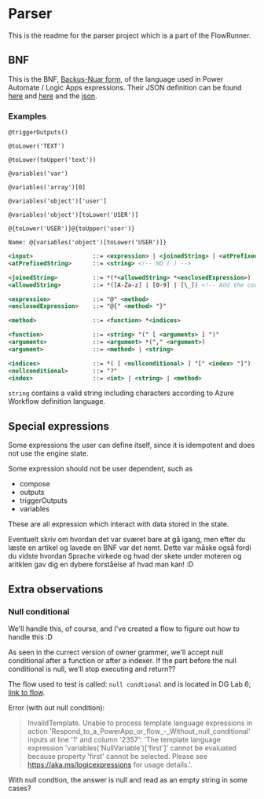 ﻿# Parser

This is the readme for the parser project which is a part of the FlowRunner.


## BNF

This is the BNF, [Backus-Nuar form](https://da.wikipedia.org/wiki/Backus-Naur_form), of the language used in Power Automate / Logic Apps expressions. 
Their JSON definition can be found [here](https://docs.microsoft.com/en-us/azure/logic-apps/workflow-definition-language-functions-reference) and [here](https://docs.microsoft.com/en-us/azure/logic-apps/logic-apps-workflow-definition-language#functions) and the [json](https://schema.management.azure.com/providers/Microsoft.Logic/schemas/2016-06-01/workflowdefinition.json).

### Examples
`@triggerOutputs()`

`@toLower('TEXT')`

`@toLower(toUpper('text'))`

`@variables('var')`

`@variables('array')[0]`

`@variables('object')['user']`

`@variables('object')[toLower('USER')]`

`@{toLower('USER')}@{toUpper('user')}`

`Name: @{variables('object')[toLower('USER')]}`


```xml
<input>                 ::= <expression> | <joinedString> | <atPrefixedString>
<atPrefixedString>      ::= <string> <!-- NO ( ) -->

<joinedString>          ::= *(*<allowedString> *<enclosedExpression>)
<allowedString>         ::= *([A-Za-z] | [0-9] | [\_]) <!-- Add the correct characters -->

<expression>	        ::= "@" <method>
<enclosedExpression>	::= "@{" <method> "}"

<method>                ::= <function> *<indices>

<function>      	    ::= <string> "(" [ <arguments> ] ")"
<arguments>             ::= <argument> *("," <argument>)
<argument>	            ::= <method> | <string>

<indices>	            ::= *( [ <nullconditional> ] "[" <index> "]")
<nullconditional>       ::= "?"
<index>                 ::= <int> | <string> | <method>
```

`string` contains a valid string including characters according to Azure Workflow definition language.


## Special expressions
Some expressions the user can define itself, since it is idempotent and does not use the engine state.

Some expression should not be user dependent, such as

 * compose
 * outputs
 * triggerOutputs
 * variables

These are all expression which interact with data stored in the state.



Eventuelt skriv om hvordan det var sværet bare at gå igang, men efter du læste en artikel og lavede en BNF var det nemt. Dette var måske også fordi du vidste hvordan Sprache virkede og hvad der skete under moteren og aritklen gav dig en dybere forståelse af hvad man kan! :D


## Extra observations
### Null conditional
We'll handle this, of course, and I've created a flow to figure out how to handle this :D

As seen in the currect version of owner grammer, we'll accept null conditional after a function or after a indexer. If the part before the null conditional is null, we'll stop executing and return??

The flow used to test is called: `null condtional` and is located in DG Lab 6; [link to flow](https://emea.flow.microsoft.com/manage/environments/934e6690-2c92-4a37-ab81-31be17f7724a/solutions/86491904-39dd-ea11-a813-000d3ab11761/flows/d40eaddf-55a2-4b98-87e3-c21c4fcfc57a).

Error (with out null condition):
> InvalidTemplate. Unable to process template language expressions in action 'Respond_to_a_PowerApp_or_flow_-_Without_null_conditional' inputs at line '1' and column '2357': 'The template language expression 'variables('NullVariable')['first']' cannot be evaluated because property 'first' cannot be selected. Please see https://aka.ms/logicexpressions for usage details.'.

With null condtion, the answer is null and read as an empty string in some cases?